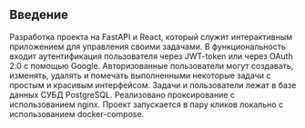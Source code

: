 ## Введение

Разработка проекта на FastAPI и React, который служит интерактивным приложением для управления своими задачами. В функциональность входит аутентификация пользователя через JWT-token или через OAuth 2.0 с помощью Google. Авторизованные пользователи могут создавать, изменять, удалять и помечать выполненными некоторые задачи с простым и красивым интерфейсом. Задачи и пользователи лежат в базе данных СУБД PostgreSQL. Реализовано проксирование с использованием nginx. Проект запускается в пару кликов локально с использованием docker-compose. 
